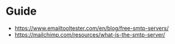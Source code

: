 # Guide
- https://www.emailtooltester.com/en/blog/free-smtp-servers/
- https://mailchimp.com/resources/what-is-the-smtp-server/
